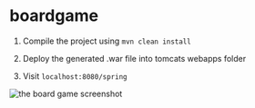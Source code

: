 # boardgame

1. Compile the project using
`mvn clean install`

2. Deploy the generated .war file into tomcats webapps folder

3. Visit `localhost:8080/spring`

![the board game screenshot](https://i.imgur.com/hONJ37V.png)



